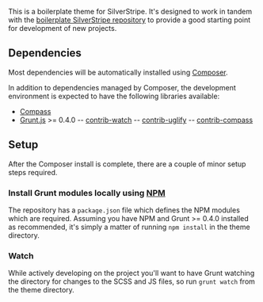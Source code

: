 This is a boilerplate theme for SilverStripe. It's designed to work in tandem with the [boilerplate SilverStripe 
repository](https://github.com/lrc/silverstripe-boilerplate) to provide a good starting point for development of new
projects.

## Dependencies
Most dependencies will be automatically installed using [Composer](http://getcomposer.org/).

In addition to dependencies managed by Composer, the development environment is expected to have the following libraries
available:  

- [Compass](http://compass-style.org/install/)
- [Grunt.js](http://gruntjs.com/) >= 0.4.0
-- [contrib-watch](https://github.com/gruntjs/grunt-contrib-watch)
-- [contrib-uglify](https://github.com/gruntjs/grunt-contrib-uglify)
-- [contrib-compass](https://github.com/gruntjs/grunt-contrib-compass)

## Setup

After the Composer install is complete, there are a couple of minor setup steps required. 

### Install Grunt modules locally using [NPM](https://github.com/gruntjs/grunt-contrib-watch)

The repository has a `package.json` file which defines the NPM modules which are required. Assuming you have NPM and 
Grunt >= 0.4.0 installed as recommended, it's simply a matter of running `npm install` in the theme directory.

### Watch

While actively developing on the project you'll want to have Grunt watching the directory for changes to the SCSS and
JS files, so run `grunt watch` from the theme directory.

